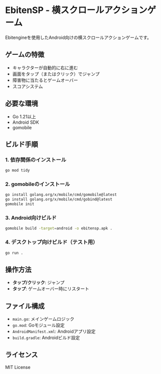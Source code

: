 # EbitenSP - 横スクロールアクションゲーム

Ebitengineを使用したAndroid向けの横スクロールアクションゲームです。

## ゲームの特徴

- キャラクターが自動的に右に進む
- 画面をタップ（またはクリック）でジャンプ
- 障害物に当たるとゲームオーバー
- スコアシステム

## 必要な環境

- Go 1.21以上
- Android SDK
- gomobile

## ビルド手順

### 1. 依存関係のインストール

```bash
go mod tidy
```

### 2. gomobileのインストール

```bash
go install golang.org/x/mobile/cmd/gomobile@latest
go install golang.org/x/mobile/cmd/gobind@latest
gomobile init
```

### 3. Android向けビルド

```bash
gomobile build -target=android -o ebitensp.apk .
```

### 4. デスクトップ向けビルド（テスト用）

```bash
go run .
```

## 操作方法

- **タップ/クリック**: ジャンプ
- **タップ**: ゲームオーバー時にリスタート

## ファイル構成

- `main.go`: メインゲームロジック
- `go.mod`: Goモジュール設定
- `AndroidManifest.xml`: Androidアプリ設定
- `build.gradle`: Androidビルド設定

## ライセンス

MIT License 